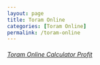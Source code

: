 ```yaml
---
layout: page
title: Toram Online
categories: [Toram Online]
permalink: /toram-online
---
```


###### [Toram Online Calculator Profit](/toram-online-calculator)